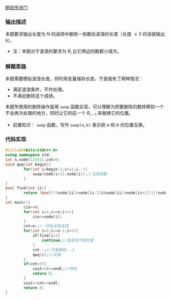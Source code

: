 [题目传送门](https://www.luogu.com.cn/problem/AT_code_festival_final_e)
### 输出描述
本题要求输出长度为 $N$ 的成绩中删除一些数后波浪的长度（长度 $\le 3$ 的话就输出 `0`）。

- 注：本题对于波浪的要求为 $R _ i$ 比它两边的数都小或大。

### 解题思路
本题需要模拟波浪长度，同时用变量储存长度，于是就有了两种情况：

- 满足波浪条件，不作处理。
- 不满足删除这个成绩。

本题所使用的删除操作是用 `swap` 函数实现，可以理解为把要删除的数转移到一个不会再次处理的地方，同时让它的前一个 $R _ {i-1}$ 来替换它的位置。

- 前置知识： `swap` 函数，写作 `swap(a,b)` 表示把 $a$ 和 $b$ 的位置互换。

### 代码实现
```cpp
#include<bits/stdc++.h>
using namespace std;
int n,node[11451],cnt=0;
void qwq(int begin){
		for(int i=begin-1;i>=1;i--){
			swap(node[i+1],node[i]);//互换函数
		}
}
bool find(int ii){
		return (bool)((node[ii]>node[ii-1]&&node[ii]>node[ii+1])||(node[ii]<node[ii-1]&&node[ii]<node[ii+1]));//波浪条件
}
int main(){
		cin>>n;	
		for(int i=1;i<=n;i++){
			cin>>node[i];
		}
		cnt=n;//一开始全是波浪
		for(int i=2;i<=n-1;i++){
			if(find(i)){
				continue;//是波浪不做处理
			}
			cnt--;//不是删除，-1
			qwq(i);//互换
		}
		if(cnt<3){
			cout<<0<<endl;//特判
			return 0;
		}
		cout<<cnt<<endl;
		return 0;
}
```